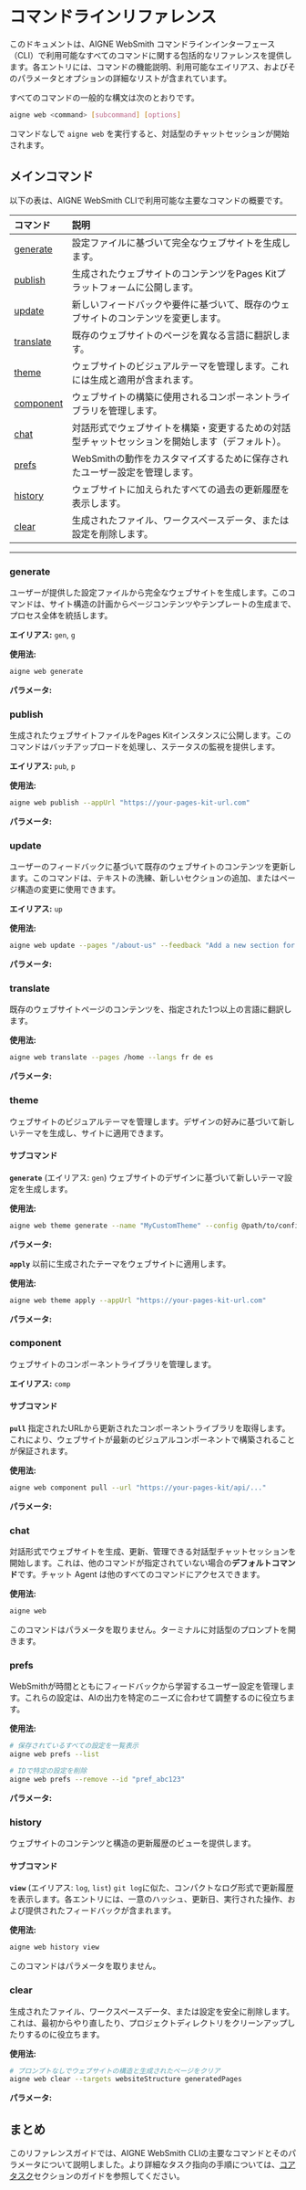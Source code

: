 # コマンドラインリファレンス

このドキュメントは、AIGNE WebSmith コマンドラインインターフェース（CLI）で利用可能なすべてのコマンドに関する包括的なリファレンスを提供します。各エントリには、コマンドの機能説明、利用可能なエイリアス、およびそのパラメータとオプションの詳細なリストが含まれています。

すべてのコマンドの一般的な構文は次のとおりです。
```bash
aigne web <command> [subcommand] [options]
```

コマンドなしで `aigne web` を実行すると、対話型のチャットセッションが開始されます。

## メインコマンド

以下の表は、AIGNE WebSmith CLIで利用可能な主要なコマンドの概要です。

| コマンド | 説明 |
| :--- | :--- |
| [generate](#generate) | 設定ファイルに基づいて完全なウェブサイトを生成します。 |
| [publish](#publish) | 生成されたウェブサイトのコンテンツをPages Kitプラットフォームに公開します。 |
| [update](#update) | 新しいフィードバックや要件に基づいて、既存のウェブサイトのコンテンツを変更します。 |
| [translate](#translate) | 既存のウェブサイトのページを異なる言語に翻訳します。 |
| [theme](#theme) | ウェブサイトのビジュアルテーマを管理します。これには生成と適用が含まれます。 |
| [component](#component) | ウェブサイトの構築に使用されるコンポーネントライブラリを管理します。 |
| [chat](#chat) | 対話形式でウェブサイトを構築・変更するための対話型チャットセッションを開始します（デフォルト）。 |
| [prefs](#prefs) | WebSmithの動作をカスタマイズするために保存されたユーザー設定を管理します。 |
| [history](#history) | ウェブサイトに加えられたすべての過去の更新履歴を表示します。 |
| [clear](#clear) | 生成されたファイル、ワークスペースデータ、または設定を削除します。 |

---

### generate
ユーザーが提供した設定ファイルから完全なウェブサイトを生成します。このコマンドは、サイト構造の計画からページコンテンツやテンプレートの生成まで、プロセス全体を統括します。

**エイリアス:** `gen`, `g`

**使用法:**
```bash
aigne web generate
```

**パラメータ:**

<x-field-group>
  <x-field data-name="config" data-type="String" data-required="true" data-desc="ウェブサイト設定ファイルへのパス。"></x-field>
  <x-field data-name="glossary" data-type="String" data-required="false" data-desc="生成されるコンテンツ全体で一貫した用語を保証するための用語集を含むファイル。@<file>の形式を使用します。"></x-field>
  <x-field data-name="forceRegenerate" data-type="Boolean" data-required="false" data-desc="trueに設定すると、すでに存在する場合でも、すべてのページを強制的に再生成します。"></x-field>
</x-field-group>

### publish
生成されたウェブサイトファイルをPages Kitインスタンスに公開します。このコマンドはバッチアップロードを処理し、ステータスの監視を提供します。

**エイリアス:** `pub`, `p`

**使用法:**
```bash
aigne web publish --appUrl "https://your-pages-kit-url.com"
```

**パラメータ:**

<x-field-group>
  <x-field data-name="appUrl" data-type="String" data-required="false" data-desc="ページが公開されるターゲットのPages KitウェブサイトのベースURL。"></x-field>
  <x-field data-name="with-navigations" data-type="Boolean" data-required="false" data-desc="trueに設定すると、ページと共にウェブサイトのナビゲーションデータを公開します。"></x-field>
  <x-field data-name="with-locales" data-type="Boolean" data-required="false" data-desc="trueに設定すると、ウェブサイトのロケールと言語設定を公開します。"></x-field>
</x-field-group>

### update
ユーザーのフィードバックに基づいて既存のウェブサイトのコンテンツを更新します。このコマンドは、テキストの洗練、新しいセクションの追加、またはページ構造の変更に使用できます。

**エイリアス:** `up`

**使用法:**
```bash
aigne web update --pages "/about-us" --feedback "Add a new section for team members."
```

**パラメータ:**

<x-field-group>
  <x-field data-name="pages" data-type="Array" data-required="false" data-desc="更新するページパスの配列（例: /about-us, /contact）。"></x-field>
  <x-field data-name="feedback" data-type="String" data-required="false" data-desc="コンテンツに必要な変更や改善に関する詳細な説明。"></x-field>
  <x-field data-name="glossary" data-type="String" data-required="false" data-desc="一貫性を保つための用語集を含むファイル。@<file>の形式を使用します。"></x-field>
</x-field-group>

### translate
既存のウェブサイトページのコンテンツを、指定された1つ以上の言語に翻訳します。

**使用法:**
```bash
aigne web translate --pages /home --langs fr de es
```

**パラメータ:**

<x-field-group>
  <x-field data-name="pages" data-type="Array" data-required="false" data-desc="翻訳するページパスの配列。"></x-field>
  <x-field data-name="langs" data-type="Array" data-required="false" data-desc="コンテンツを翻訳する対象となる、スペースで区切られた言語コードのリスト。利用可能なコードには en, zh, zh-TW, ja, fr, de, es, it, ru, ko, pt, ar が含まれます。"></x-field>
  <x-field data-name="feedback" data-type="String" data-required="false" data-desc="翻訳の品質を向上させるための具体的な指示やフィードバック。"></x-field>
  <x-field data-name="glossary" data-type="String" data-required="false" data-desc="一貫した翻訳のための用語集を含むファイル。@<file>の形式を使用します。"></x-field>
</x-field-group>

### theme
ウェブサイトのビジュアルテーマを管理します。デザインの好みに基づいて新しいテーマを生成し、サイトに適用できます。

#### サブコマンド

**`generate`** (エイリアス: `gen`)
ウェブサイトのデザインに基づいて新しいテーマ設定を生成します。

**使用法:**
```bash
aigne web theme generate --name "MyCustomTheme" --config @path/to/config.yaml
```

**パラメータ:**

<x-field-group>
  <x-field data-name="name" data-type="String" data-required="false" data-desc="新しいテーマの一意の名前。"></x-field>
  <x-field data-name="config" data-type="String" data-required="false" data-desc="テーマの基にするウェブサイト設定ファイルへのパス。"></x-field>
</x-field-group>

**`apply`**
以前に生成されたテーマをウェブサイトに適用します。

**使用法:**
```bash
aigne web theme apply --appUrl "https://your-pages-kit-url.com"
```

**パラメータ:**

<x-field-group>
  <x-field data-name="appUrl" data-type="String" data-required="false" data-desc="テーマが適用されるターゲットのPages KitウェブサイトのベースURL。"></x-field>
</x-field-group>

### component
ウェブサイトのコンポーネントライブラリを管理します。

**エイリアス:** `comp`

#### サブコマンド

**`pull`**
指定されたURLから更新されたコンポーネントライブラリを取得します。これにより、ウェブサイトが最新のビジュアルコンポーネントで構築されることが保証されます。

**使用法:**
```bash
aigne web component pull --url "https://your-pages-kit/api/..."
```

**パラメータ:**

<x-field-group>
  <x-field data-name="url" data-type="String" data-required="true" data-desc="コンポーネントライブラリを取得するためにPages Kitインスタンスから提供される完全なURL。"></x-field>
</x-field-group>

### chat
対話形式でウェブサイトを生成、更新、管理できる対話型チャットセッションを開始します。これは、他のコマンドが指定されていない場合の**デフォルトコマンド**です。チャット Agent は他のすべてのコマンドにアクセスできます。

**使用法:**
```bash
aigne web
```

このコマンドはパラメータを取りません。ターミナルに対話型のプロンプトを開きます。

### prefs
WebSmithが時間とともにフィードバックから学習するユーザー設定を管理します。これらの設定は、AIの出力を特定のニーズに合わせて調整するのに役立ちます。

**使用法:**
```bash
# 保存されているすべての設定を一覧表示
aigne web prefs --list

# IDで特定の設定を削除
aigne web prefs --remove --id "pref_abc123"
```

**パラメータ:**

<x-field-group>
  <x-field data-name="--list" data-type="Flag" data-required="false" data-desc="保存されているすべてのユーザー設定をフォーマットされたリストで表示します。"></x-field>
  <x-field data-name="--remove" data-type="Flag" data-required="false" data-desc="1つ以上の設定を削除します。--idパラメータが必要、または選択プロンプトが表示されます。"></x-field>
  <x-field data-name="--toggle" data-type="Flag" data-required="false" data-desc="1つ以上の設定のアクティブ状態を切り替えます。--idが必要、またはプロンプトが表示されます。"></x-field>
  <x-field data-name="--id" data-type="Array" data-required="false" data-desc="管理する（削除または切り替えられる）設定IDの配列。非対話的に--removeまたは--toggleを使用する場合にのみ必要です。"></x-field>
</x-field-group>

### history
ウェブサイトのコンテンツと構造の更新履歴のビューを提供します。

#### サブコマンド

**`view`** (エイリアス: `log`, `list`)
`git log`に似た、コンパクトなログ形式で更新履歴を表示します。各エントリには、一意のハッシュ、更新日、実行された操作、および提供されたフィードバックが含まれます。

**使用法:**
```bash
aigne web history view
```

このコマンドはパラメータを取りません。

### clear
生成されたファイル、ワークスペースデータ、または設定を安全に削除します。これは、最初からやり直したり、プロジェクトディレクトリをクリーンアップしたりするのに役立ちます。

**使用法:**
```bash
# プロンプトなしでウェブサイトの構造と生成されたページをクリア
aigne web clear --targets websiteStructure generatedPages
```

**パラメータ:**

<x-field-group>
  <x-field data-name="targets" data-type="Array" data-required="false" data-desc="プロンプトなしでクリアする項目の配列。指定可能な値: websiteStructure, generatedPages, websiteConfig, deploymentConfig, authTokens, mediaDescription。"></x-field>
  <x-field data-name="pagesDir" data-type="String" data-required="false" data-desc="ソースページのデフォルトのディレクトリパスを上書きします。"></x-field>
  <x-field data-name="tmpDir" data-type="String" data-required="false" data-desc="一時ワークスペースのデフォルトのディレクトリパスを上書きします。"></x-field>
  <x-field data-name="outputDir" data-type="String" data-required="false" data-desc="生成されたページのデフォルトのディレクトリパスを上書きします。"></x-field>
  <x-field data-name="configPath" data-type="String" data-required="false" data-desc="設定ファイルのデフォルトのパスを上書きします。"></x-field>
</x-field-group>

## まとめ

このリファレンスガイドでは、AIGNE WebSmith CLIの主要なコマンドとそのパラメータについて説明しました。より詳細なタスク指向の手順については、[コアタスク](./core-tasks.md)セクションのガイドを参照してください。